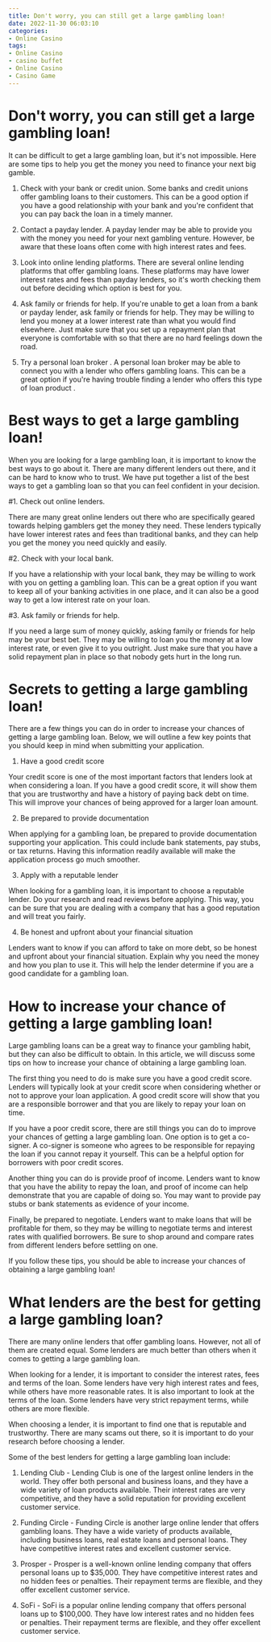 ```yaml
---
title: Don't worry, you can still get a large gambling loan!
date: 2022-11-30 06:03:10
categories:
- Online Casino
tags:
- Online Casino
- casino buffet
- Online Casino
- Casino Game
---
```



#  Don't worry, you can still get a large gambling loan!

It can be difficult to get a large gambling loan, but it's not impossible. Here are some tips to help you get the money you need to finance your next big gamble.

1. Check with your bank or credit union. Some banks and credit unions offer gambling loans to their customers. This can be a good option if you have a good relationship with your bank and you're confident that you can pay back the loan in a timely manner.

2. Contact a payday lender. A payday lender may be able to provide you with the money you need for your next gambling venture. However, be aware that these loans often come with high interest rates and fees.

3. Look into online lending platforms. There are several online lending platforms that offer gambling loans. These platforms may have lower interest rates and fees than payday lenders, so it's worth checking them out before deciding which option is best for you.

4. Ask family or friends for help. If you're unable to get a loan from a bank or payday lender, ask family or friends for help. They may be willing to lend you money at a lower interest rate than what you would find elsewhere. Just make sure that you set up a repayment plan that everyone is comfortable with so that there are no hard feelings down the road.

5. Try a personal loan broker . A personal loan broker may be able to connect you with a lender who offers gambling loans. This can be a great option if you're having trouble finding a lender who offers this type of loan product .

#  Best ways to get a large gambling loan!

When you are looking for a large gambling loan, it is important to know the best ways to go about it. There are many different lenders out there, and it can be hard to know who to trust. We have put together a list of the best ways to get a gambling loan so that you can feel confident in your decision.

#1. Check out online lenders.

There are many great online lenders out there who are specifically geared towards helping gamblers get the money they need. These lenders typically have lower interest rates and fees than traditional banks, and they can help you get the money you need quickly and easily.

#2. Check with your local bank.

If you have a relationship with your local bank, they may be willing to work with you on getting a gambling loan. This can be a great option if you want to keep all of your banking activities in one place, and it can also be a good way to get a low interest rate on your loan.

#3. Ask family or friends for help.

If you need a large sum of money quickly, asking family or friends for help may be your best bet. They may be willing to loan you the money at a low interest rate, or even give it to you outright. Just make sure that you have a solid repayment plan in place so that nobody gets hurt in the long run.

#  Secrets to getting a large gambling loan!

There are a few things you can do in order to increase your chances of getting a large gambling loan. Below, we will outline a few key points that you should keep in mind when submitting your application.

1) Have a good credit score

Your credit score is one of the most important factors that lenders look at when considering a loan. If you have a good credit score, it will show them that you are trustworthy and have a history of paying back debt on time. This will improve your chances of being approved for a larger loan amount.

2) Be prepared to provide documentation

When applying for a gambling loan, be prepared to provide documentation supporting your application. This could include bank statements, pay stubs, or tax returns. Having this information readily available will make the application process go much smoother.

3) Apply with a reputable lender

When looking for a gambling loan, it is important to choose a reputable lender. Do your research and read reviews before applying. This way, you can be sure that you are dealing with a company that has a good reputation and will treat you fairly.

4) Be honest and upfront about your financial situation

Lenders want to know if you can afford to take on more debt, so be honest and upfront about your financial situation. Explain why you need the money and how you plan to use it. This will help the lender determine if you are a good candidate for a gambling loan.

#  How to increase your chance of getting a large gambling loan!

Large gambling loans can be a great way to finance your gambling habit, but they can also be difficult to obtain. In this article, we will discuss some tips on how to increase your chance of obtaining a large gambling loan.

The first thing you need to do is make sure you have a good credit score. Lenders will typically look at your credit score when considering whether or not to approve your loan application. A good credit score will show that you are a responsible borrower and that you are likely to repay your loan on time.

If you have a poor credit score, there are still things you can do to improve your chances of getting a large gambling loan. One option is to get a co-signer. A co-signer is someone who agrees to be responsible for repaying the loan if you cannot repay it yourself. This can be a helpful option for borrowers with poor credit scores.

Another thing you can do is provide proof of income. Lenders want to know that you have the ability to repay the loan, and proof of income can help demonstrate that you are capable of doing so. You may want to provide pay stubs or bank statements as evidence of your income.

Finally, be prepared to negotiate. Lenders want to make loans that will be profitable for them, so they may be willing to negotiate terms and interest rates with qualified borrowers. Be sure to shop around and compare rates from different lenders before settling on one.

If you follow these tips, you should be able to increase your chances of obtaining a large gambling loan!

#  What lenders are the best for getting a large gambling loan?

There are many online lenders that offer gambling loans. However, not all of them are created equal. Some lenders are much better than others when it comes to getting a large gambling loan.

When looking for a lender, it is important to consider the interest rates, fees and terms of the loan. Some lenders have very high interest rates and fees, while others have more reasonable rates. It is also important to look at the terms of the loan. Some lenders have very strict repayment terms, while others are more flexible.

When choosing a lender, it is important to find one that is reputable and trustworthy. There are many scams out there, so it is important to do your research before choosing a lender.

Some of the best lenders for getting a large gambling loan include:

1) Lending Club - Lending Club is one of the largest online lenders in the world. They offer both personal and business loans, and they have a wide variety of loan products available. Their interest rates are very competitive, and they have a solid reputation for providing excellent customer service.

2) Funding Circle - Funding Circle is another large online lender that offers gambling loans. They have a wide variety of products available, including business loans, real estate loans and personal loans. They have competitive interest rates and excellent customer service.

3) Prosper - Prosper is a well-known online lending company that offers personal loans up to $35,000. They have competitive interest rates and no hidden fees or penalties. Their repayment terms are flexible, and they offer excellent customer service.

4) SoFi - SoFi is a popular online lending company that offers personal loans up to $100,000. They have low interest rates and no hidden fees or penalties. Their repayment terms are flexible, and they offer excellent customer service.